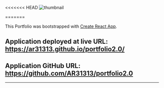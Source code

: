 <<<<<<< HEAD
![thumbnail](https://user-images.githubusercontent.com/16558205/180779213-ea740975-3df1-460a-a964-0a623ee25872.png)

=======

This Portfolio was bootstrapped with [Create React App](https://github.com/facebook/create-react-app).

## Application deployed at live URL: https://ar31313.github.io/portfolio2.0/

## Application GitHub URL: https://github.com/AR31313/portfolio2.0

---
